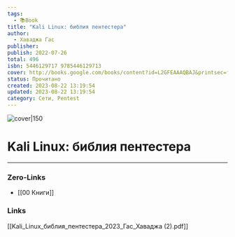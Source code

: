 ```yaml
---
tags:
  - 📚Book
title: "Kali Linux: библия пентестера"
author:
  - Хаваджа Гас
publisher: 
publish: 2022-07-26
total: 496
isbn: 5446129717 9785446129713
cover: http://books.google.com/books/content?id=L2GFEAAAQBAJ&printsec=frontcover&img=1&zoom=1&edge=curl&source=gbs_api
status: Прочитано
created: 2023-08-22 13:19:54
updated: 2023-08-22 13:19:54
category: Сети, Pentest
---
```


![cover|150](http://books.google.com/books/content?id=L2GFEAAAQBAJ&printsec=frontcover&img=1&zoom=1&edge=curl&source=gbs_api)

# Kali Linux: библия пентестера

___
### Zero-Links
- [[00 Книги]]

### Links
 [[Kali_Linux_библия_пентестера_2023_Гас_Хаваджа (2).pdf]]